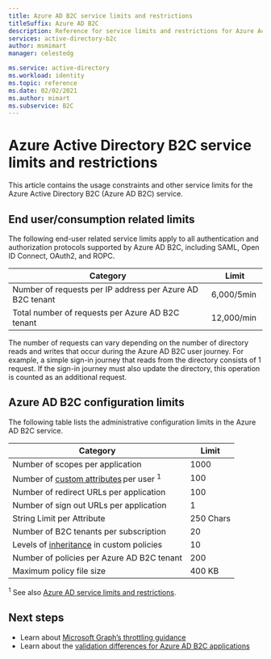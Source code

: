 ```yaml
---
title: Azure AD B2C service limits and restrictions
titleSuffix: Azure AD B2C
description: Reference for service limits and restrictions for Azure Active Directory B2C service.
services: active-directory-b2c
author: msmimart
manager: celestedg

ms.service: active-directory
ms.workload: identity
ms.topic: reference
ms.date: 02/02/2021
ms.author: mimart
ms.subservice: B2C
---
```


# Azure Active Directory B2C service limits and restrictions

This article contains the usage constraints and other service limits for the Azure Active Directory B2C (Azure AD B2C) service.

## End user/consumption related limits

The following end-user related service limits apply to all authentication and authorization protocols supported by Azure AD B2C, including SAML, Open ID Connect, OAuth2, and ROPC.

|Category |Limit    |
|---------|---------|
|Number of requests per IP address per Azure AD B2C tenant       |6,000/5min          |
|Total number of requests per Azure AD B2C tenant     |12,000/min          |

The number of requests can vary depending on the number of directory reads and writes that occur during the Azure AD B2C user journey. For example, a simple sign-in journey that reads from the directory consists of 1 request. If the sign-in journey must also update the directory, this operation is counted as an additional request.

## Azure AD B2C configuration limits

The following table lists the administrative configuration limits in the Azure AD B2C service.

|Category  |Limit  |
|---------|---------|
|Number of scopes per application        |1000          |
|Number of [custom attributes](user-profile-attributes.md#extension-attributes) per user <sup>1</sup>       |100         |
|Number of redirect URLs per application       |100         |
|Number of sign out URLs per application        |1          |
|String Limit per Attribute      |250 Chars          |
|Number of B2C tenants per subscription      |20         |
|Levels of [inheritance](custom-policy-overview.md#inheritance-model) in custom policies     |10         |
|Number of policies per Azure AD B2C tenant      |200          |
|Maximum policy file size      |400 KB          |

<sup>1</sup> See also [Azure AD service limits and restrictions](../active-directory/enterprise-users/directory-service-limits-restrictions.md).

## Next steps

- Learn about [Microsoft Graph’s throttling guidance](/graph/throttling) 
- Learn about the [validation differences for Azure AD B2C applications](../active-directory/develop/supported-accounts-validation.md)













